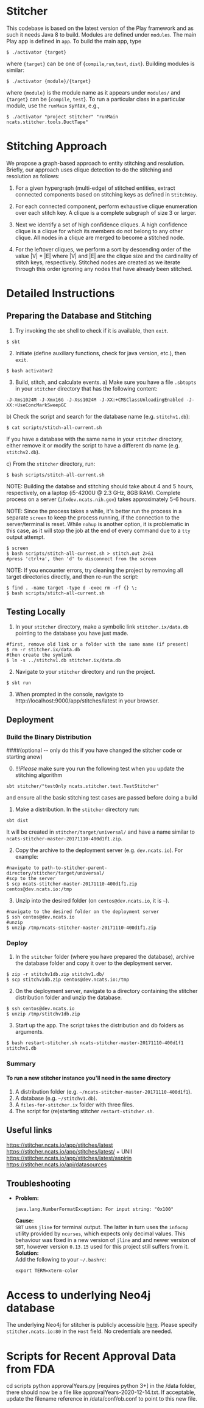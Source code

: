 Stitcher
========

This codebase is based on the latest version of the Play framework
and as such it needs Java 8 to build. Modules are defined under
```modules```. The main Play app is defined in ```app```. To build the
main app, type

```console
$ ./activator {target}
```

where ```{target}``` can be one of
{```compile```,```run```,```test```, ```dist```}. Building modules is
similar:

```console
$ ./activator {module}/{target}
```

where ```{module}``` is the module name as it appears under ```modules/```
and ```{target}``` can be {```compile```, ```test```}. To run a particular
class in a particular module, use the ```runMain``` syntax, e.g.,

```console
$ ./activator "project stitcher" "runMain ncats.stitcher.tools.DuctTape"
```

Stitching Approach
==================

We propose a graph-based approach to entity stitching and
resolution. Briefly, our approach uses clique detection to do the
stitching and resolution as follows:

1. For a given hypergraph (multi-edge) of stitched entities, extract
connected components based on stitching keys as defined in
```StitchKey```.

2. For each connected component, perform exhaustive clique enumeration
over each stitch key. A clique is a complete subgraph of size 3 or
larger.

3. Next we identify a set of high confidence cliques. A high
confidence clique is a clique for which its members do not belong to
any other clique. All nodes in a clique are merged to become a
stitched node.

4. For the leftover cliques, we perform a sort by descending order of
the value |V| * |E| where |V| and |E| are the clique size and the
cardinality of stitch keys, respectively. Stitched nodes are created
as we iterate through this order ignoring any nodes that have already
been stitched.

Detailed Instructions
==================

## Preparing the Database and Stitching

1) Try invoking the `sbt` shell to check if it is available, then `exit`.
```console
$ sbt
```

2) Initiate (define auxiliary functions, check for java version, etc.), then `exit`.
```console
$ bash activator2
```

3) Build, stitch, and calculate events. 
a) Make sure you have a file `.sbtopts` in your `stitcher` directory that has the following content:
```console
-J-Xms1024M -J-Xmx16G -J-Xss1024M -J-XX:+CMSClassUnloadingEnabled -J-XX:+UseConcMarkSweepGC
```

b) Check the script and search for the database name (e.g. `stitchv1.db`):
```console
$ cat scripts/stitch-all-current.sh
```
If you have a database with the same name in your `stitcher` directory, either remove it or modify the script to have a different db name (e.g. `stitchv2.db`).

c) From the `stitcher` directory, run:
```console
$ bash scripts/stitch-all-current.sh
```
NOTE: Building the databse and stitching should take about 4 and 5 hours, respectively, on a laptop (i5-4200U @ 2.3 GHz, 8GB RAM).
Complete process on a server (`ifxdev.ncats.nih.gov`) takes approximately 5-6 hours.

NOTE: Since the process takes a while, it's better run the process in a separate `screen` to keep the process running, if the connection to the server/terminal is reset.
While `nohup` is another option, it is problematic in this case, as it will stop the job at the end of every command due to a `tty` output attempt. 
```console
$ screen
$ bash scripts/stitch-all-current.sh > stitch.out 2>&1
#press 'ctrl+a', then 'd' to disconnect from the screen
```

NOTE: If you encounter errors, try cleaning the project by removing all target directories directly, and then re-run the script:
```console
$ find . -name target -type d -exec rm -rf {} \;
$ bash scripts/stitch-all-current.sh
```

## Testing Locally

1) In your `stitcher` directory, make a symbolic link `stitcher.ix/data.db` pointing to the database you have just made.
```console
#first, remove old link or a folder with the same name (if present)
$ rm -r stitcher.ix/data.db
#then create the symlink
$ ln -s ../stitchv1.db stitcher.ix/data.db
```

2) Navigate to your `stitcher` directory and run the project.
```console
$ sbt run
```

3) When prompted in the console, navigate to http://localhost:9000/app/stitches/latest in your browser.

## Deployment  

### Build the Binary Distribution 
####(optional -- only do this if you have changed the stitcher code or starting anew)

0) !!!*Please* make sure you run the following test when you update the stitching algorithm
```console
sbt stitcher/"testOnly ncats.stitcher.test.TestStitcher"
```
and ensure all the basic stitching test cases are passed before doing a build

1) Make a distribution. In the `stitcher` directory run:
```
sbt dist
```
It will be created in `stitcher/target/universal/` and have a name similar to `ncats-stitcher-master-20171110-400d1f1.zip`.

2) Copy the archive to the deployment server (e.g. `dev.ncats.io`). For example:
```
#navigate to path-to-stitcher-parent-directory/stitcher/target/universal/ 
#scp to the server
$ scp ncats-stitcher-master-20171110-400d1f1.zip centos@dev.ncats.io:/tmp
```

3) Unzip into the desired folder (on `centos@dev.ncats.io`, it is `~`).
```
#navigate to the desired folder on the deployment server
$ ssh centos@dev.ncats.io
#unzip
$ unzip /tmp/ncats-stitcher-master-20171110-400d1f1.zip
```

### Deploy

1) In the `stitcher` folder (where you have prepared the database), archive the database folder and copy it over to the deployment server.
```
$ zip -r stitchv1db.zip stitchv1.db/
$ scp stitchv1db.zip centos@dev.ncats.io:/tmp
```

2) On the deployment server, navigate to a directory containing the stitcher distribution folder and unzip the database.
```
$ ssh centos@dev.ncats.io
$ unzip /tmp/stitchv1db.zip
```

3) Start up the app. The script takes the distribution and db folders as arguments.
```
$ bash restart-stitcher.sh ncats-stitcher-master-20171110-400d1f1 stitchv1.db
```

### Summary 
#### To run a new stitcher instance you'll need in the same directory
1) A distribution folder (e.g. `~/ncats-stitcher-master-20171110-400d1f1`).
2) A database (e.g. `~/stitchv1.db`).
3) A `files-for-stitcher.ix` folder with three files.
4) The script for (re)starting stitcher `restart-stitcher.sh`.

## Useful links

https://stitcher.ncats.io/app/stitches/latest  
https://stitcher.ncats.io/app/stitches/latest/ + UNII  
https://stitcher.ncats.io/app/stitches/latest/aspirin  
https://stitcher.ncats.io/api/datasources  

## Troubleshooting
- **Problem:** 
    ```
    java.lang.NumberFormatException: For input string: "0x100"
    ```
    **Cause:**    
    `SBT` uses `jline` for terminal output. The latter in turn uses the `infocmp` utility provided by `ncurses`, which expects only decimal values. This behaviour was fixed in a new version of `jline` and and newer version of `SBT`, however version `0.13.15` used for this project still suffers from it.  
    **Solution:**   
    Add the following to your `~/.bashrc`:  
    ```
    export TERM=xterm-color
    ```

Access to underlying Neo4j database
===================================

The underlying Neo4j for stitcher is publicly accessible [here](https://stitcher.ncats.io/browser/). Please specify ```stitcher.ncats.io:80``` in the ```Host``` field. No credentials are needed.

Scripts for Recent Approval Data from FDA
=========================================

cd scripts
python approvalYears.py   [requires python 3+]
in the /data folder, there should now be a file like approvalYears-2020-12-14.txt. If acceptable, update the filename reference in /data/conf/ob.conf to point to this new file.

